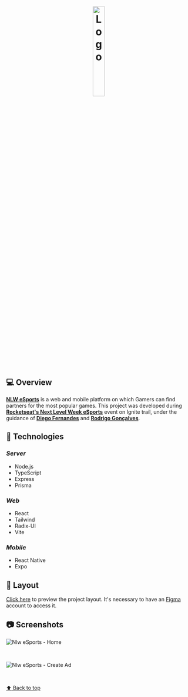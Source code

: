 <h1 align="center">
  <img alt="Logo" src="https://global-uploads.webflow.com/61d83a2ebb0ae01ab96e841a/630ced17a99fbd99b6169b52_Logo-NLW-eSports.svg" width="25%">
</h1>

## 💻 Overview

**[NLW eSports](https://nlw-esports-sooty.vercel.app/#)** is a web and mobile platform on which Gamers can find partners for the most popular games. This project was developed during **[Rocketseat's Next Level Week eSports](https://github.com/Rocketseat)** event on Ignite trail, under the guidance of **[Diego Fernandes](https://github.com/diego3g)** and **[Rodrigo Gonçalves](https://github.com/rodrigorgtic)**.

## 🚀 Technologies

### **_Server_**

- Node.js
- TypeScript
- Express
- Prisma

### **_Web_**

- React
- Tailwind
- Radix-UI
- Vite

### **_Mobile_**

- React Native
- Expo

## 🔖 Layout

[Click here](https://www.figma.com/file/iZIO042nGjO8CihmfR49BA/NLW-eSportExplorer/duplicate) to preview the project layout. It's necessary to have an [Figma](https://figma.com) account to access it.

## :camera: Screenshots

![Nlw eSports - Home](https://i.imgur.com/eNYi0P9.png)

<br />

![Nlw eSports - Create Ad](https://imgur.com/eW9N699.png)

<br />

<a href='#top'>

:arrow_up: Back to top

</a>
